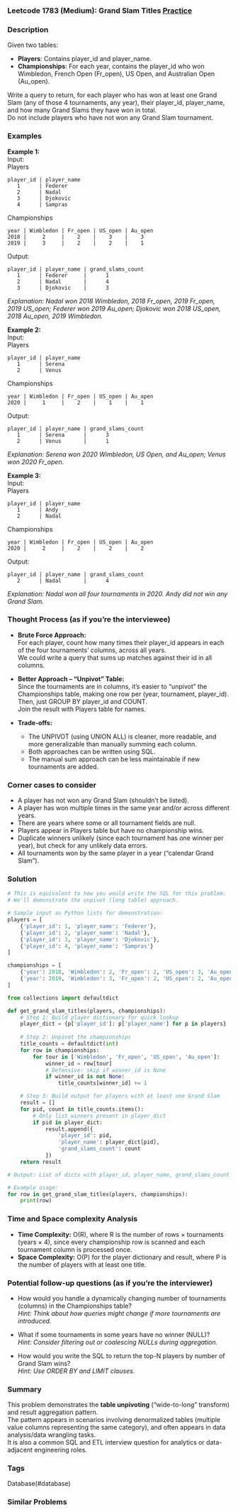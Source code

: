 ### Leetcode 1783 (Medium): Grand Slam Titles [Practice](https://leetcode.com/problems/grand-slam-titles)

### Description  
Given two tables:  
- **Players**: Contains player_id and player_name.
- **Championships**: For each year, contains the player_id who won Wimbledon, French Open (Fr_open), US Open, and Australian Open (Au_open).

Write a query to return, for each player who has won at least one Grand Slam (any of those 4 tournaments, any year), their player_id, player_name, and how many Grand Slams they have won in total.  
Do not include players who have not won any Grand Slam tournament.

### Examples  

**Example 1:**  
Input:  
Players  
```
player_id | player_name
   1      | Federer
   2      | Nadal
   3      | Djokovic
   4      | Sampras
```
Championships  
```
year | Wimbledon | Fr_open | US_open | Au_open
2018 |     2     |    2    |    3    |    3
2019 |     3     |    2    |    2    |    1
```
Output:  
```
player_id | player_name | grand_slams_count
   1      | Federer     |      1
   2      | Nadal       |      4
   3      | Djokovic    |      3
```
*Explanation: Nadal won 2018 Wimbledon, 2018 Fr_open, 2019 Fr_open, 2019 US_open; Federer won 2019 Au_open; Djokovic won 2018 US_open, 2018 Au_open, 2019 Wimbledon.*

**Example 2:**  
Input:  
Players  
```
player_id | player_name
   1      | Serena
   2      | Venus
```
Championships  
```
year | Wimbledon | Fr_open | US_open | Au_open
2020 |     1     |    2    |    1    |    1
```
Output:  
```
player_id | player_name | grand_slams_count
   1      | Serena      |      3
   2      | Venus       |      1
```
*Explanation: Serena won 2020 Wimbledon, US Open, and Au_open; Venus won 2020 Fr_open.*

**Example 3:**  
Input:  
Players  
```
player_id | player_name
   1      | Andy
   2      | Nadal
```
Championships  
```
year | Wimbledon | Fr_open | US_open | Au_open
2020 |     2     |    2    |    2    |    2
```
Output:  
```
player_id | player_name | grand_slams_count
   2      | Nadal       |      4
```
*Explanation: Nadal won all four tournaments in 2020. Andy did not win any Grand Slam.*

### Thought Process (as if you’re the interviewee)  
- **Brute Force Approach:**  
  For each player, count how many times their player_id appears in each of the four tournaments’ columns, across all years.  
  We could write a query that sums up matches against their id in all columns.

- **Better Approach – “Unpivot” Table:**  
  Since the tournaments are in columns, it’s easier to “unpivot” the Championships table, making one row per (year, tournament, player_id).  
  Then, just GROUP BY player_id and COUNT.  
  Join the result with Players table for names.

- **Trade-offs:**  
  - The UNPIVOT (using UNION ALL) is cleaner, more readable, and more generalizable than manually summing each column.
  - Both approaches can be written using SQL.
  - The manual sum approach can be less maintainable if new tournaments are added.

### Corner cases to consider  
- A player has not won any Grand Slam (shouldn’t be listed).
- A player has won multiple times in the same year and/or across different years.
- There are years where some or all tournament fields are null.
- Players appear in Players table but have no championship wins.
- Duplicate winners unlikely (since each tournament has one winner per year), but check for any unlikely data errors.
- All tournaments won by the same player in a year (“calendar Grand Slam”).

### Solution

```python
# This is equivalent to how you would write the SQL for this problem.
# We'll demonstrate the unpivot (long table) approach.

# Sample input as Python lists for demonstration:
players = [
    {'player_id': 1, 'player_name': 'Federer'},
    {'player_id': 2, 'player_name': 'Nadal'},
    {'player_id': 3, 'player_name': 'Djokovic'},
    {'player_id': 4, 'player_name': 'Sampras'}
]

championships = [
    {'year': 2018, 'Wimbledon': 2, 'Fr_open': 2, 'US_open': 3, 'Au_open': 3},
    {'year': 2019, 'Wimbledon': 3, 'Fr_open': 2, 'US_open': 2, 'Au_open': 1}
]

from collections import defaultdict

def get_grand_slam_titles(players, championships):
    # Step 1: Build player dictionary for quick lookup
    player_dict = {p['player_id']: p['player_name'] for p in players}
    
    # Step 2: Unpivot the championships
    title_counts = defaultdict(int)
    for row in championships:
        for tour in ['Wimbledon', 'Fr_open', 'US_open', 'Au_open']:
            winner_id = row[tour]
            # Defensive: skip if winner_id is None
            if winner_id is not None:
                title_counts[winner_id] += 1

    # Step 3: Build output for players with at least one Grand Slam
    result = []
    for pid, count in title_counts.items():
        # Only list winners present in player_dict
        if pid in player_dict:
            result.append({
                'player_id': pid,
                'player_name': player_dict[pid],
                'grand_slams_count': count
            })
    return result

# Output: List of dicts with player_id, player_name, grand_slams_count

# Example usage:
for row in get_grand_slam_titles(players, championships):
    print(row)
```

### Time and Space complexity Analysis  

- **Time Complexity:** O(R), where R is the number of rows × tournaments (years × 4), since every championship row is scanned and each tournament column is processed once.
- **Space Complexity:** O(P) for the player dictionary and result, where P is the number of players with at least one title.

### Potential follow-up questions (as if you’re the interviewer)  

- How would you handle a dynamically changing number of tournaments (columns) in the Championships table?  
  *Hint: Think about how queries might change if more tournaments are introduced.*

- What if some tournaments in some years have no winner (NULL)?  
  *Hint: Consider filtering out or coalescing NULLs during aggregation.*

- How would you write the SQL to return the top-N players by number of Grand Slam wins?  
  *Hint: Use ORDER BY and LIMIT clauses.*

### Summary
This problem demonstrates the **table unpivoting** (“wide-to-long” transform) and result aggregation pattern.  
The pattern appears in scenarios involving denormalized tables (multiple value columns representing the same category), and often appears in data analysis/data wrangling tasks.  
It is also a common SQL and ETL interview question for analytics or data-adjacent engineering roles.

### Tags
Database(#database)

### Similar Problems
